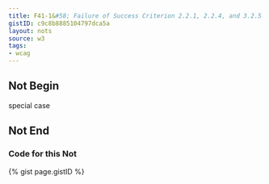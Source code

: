 ```yaml
---
title: F41-1&#58; Failure of Success Criterion 2.2.1, 2.2.4, and 3.2.5 due to using meta refresh with a time-out
gistID: c9c8b8885104797dca5a
layout: nots
source: w3
tags:
- wcag
---
```


<h2 aria-describedby="{{ page.gistID }}">Not Begin</h2>
<div class="rendered-not">
special case
</div> <!-- rendered-not -->

<h2 aria-describedby="{{ page.gistID }}">Not End</h2>

<h3 aria-describedby="{{ page.gistID }}">Code for this Not</h3>
{% gist page.gistID %}